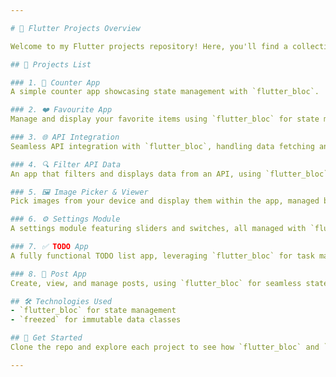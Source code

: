 ```yaml
---

# 🚀 Flutter Projects Overview

Welcome to my Flutter projects repository! Here, you'll find a collection of apps demonstrating various features and functionalities using `flutter_bloc` and `freezed`.

## 📱 Projects List

### 1. 🧮 Counter App
A simple counter app showcasing state management with `flutter_bloc`.

### 2. ❤️ Favourite App
Manage and display your favorite items using `flutter_bloc` for state management.

### 3. 🌐 API Integration
Seamless API integration with `flutter_bloc`, handling data fetching and state changes efficiently.

### 4. 🔍 Filter API Data
An app that filters and displays data from an API, using `flutter_bloc` for filtering logic.

### 5. 🖼️ Image Picker & Viewer
Pick images from your device and display them within the app, managed by `flutter_bloc`.

### 6. ⚙️ Settings Module
A settings module featuring sliders and switches, all managed with `flutter_bloc` for dynamic UI updates.

### 7. ✅ TODO App
A fully functional TODO list app, leveraging `flutter_bloc` for task management and state handling.

### 8. 📝 Post App
Create, view, and manage posts, using `flutter_bloc` for seamless state transitions and `freezed` for immutability.

## 🛠️ Technologies Used
- `flutter_bloc` for state management
- `freezed` for immutable data classes

## 🚀 Get Started
Clone the repo and explore each project to see how `flutter_bloc` and `freezed` can be used to build powerful Flutter apps.

---
```

